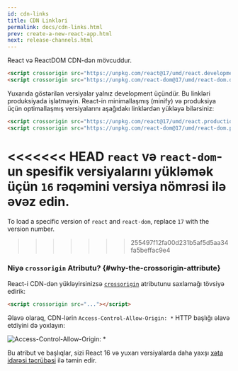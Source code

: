 ```yaml
---
id: cdn-links
title: CDN Linkləri
permalink: docs/cdn-links.html
prev: create-a-new-react-app.html
next: release-channels.html
---
```


React və ReactDOM CDN-dən mövcuddur.

```html
<script crossorigin src="https://unpkg.com/react@17/umd/react.development.js"></script>
<script crossorigin src="https://unpkg.com/react-dom@17/umd/react-dom.development.js"></script>
```

Yuxarıda göstərilən versiyalar yalnız development üçündür. Bu linkləri produksiyada işlətməyin. React-in minimallaşmış (minify) və produksiya üçün optimallaşmış versiyalarını aşağıdakı linklərdən yükləyə bilərsiniz:

```html
<script crossorigin src="https://unpkg.com/react@17/umd/react.production.min.js"></script>
<script crossorigin src="https://unpkg.com/react-dom@17/umd/react-dom.production.min.js"></script>
```

<<<<<<< HEAD
`react` və `react-dom`-un spesifik versiyalarını yükləmək üçün `16` rəqəmini versiya nömrəsi ilə əvəz edin.
=======
To load a specific version of `react` and `react-dom`, replace `17` with the version number.
>>>>>>> 255497f12fa00d231b5af5d5aa34fa5beffac9e4

### Niyə `crossorigin` Atributu? {#why-the-crossorigin-attribute}

React-i CDN-dən yükləyirsinizsə [`crossorigin`](https://developer.mozilla.org/en-US/docs/Web/HTML/CORS_settings_attributes) atributunu saxlamağı tövsiyə edirik:

```html
<script crossorigin src="..."></script>
```

Əlavə olaraq, CDN-lərin `Access-Control-Allow-Origin: *` HTTP başlığı əlavə etdiyini də yoxlayın:

![Access-Control-Allow-Origin: *](../images/docs/cdn-cors-header.png)

Bu atribut ve başlıqlar, sizi React 16 və yuxarı versiyalarda daha yaxşı [xəta idarəsi təcrübəsi](/blog/2017/07/26/error-handling-in-react-16.html) ilə təmin edir.
